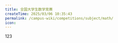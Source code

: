```yaml
---
title: 全国大学生数学竞赛
createTime: 2025/03/06 10:35:43
permalink: /campus-wiki/competitions/subject/math/
icon: 
---
```


123